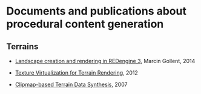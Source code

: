 # Documents and publications about procedural content generation

## Terrains

- [Landscape creation and rendering in REDengine 3](https://twvideo01.ubm-us.net/o1/vault/GDC2014/Presentations/Gollent_Marcin_Landscape_Creation_and.pdf), Marcin Gollent, 2014

- [Texture Virtualization for Terrain Rendering](http://drivenbynostalgia.com/files/Texture%20Virtualization%20for%20Terrain%20Rendering.pdf), 2012

- [Clipmap-based Terrain Data Synthesis](http://www.zib.de/hege/pdf/Clasen_2007-SimVis_clipmap-based-terrain-synthesis.pdf), 2007
